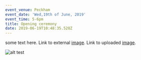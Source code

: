 ```yaml
---
event_venue: Peckham
event_date: 'Wed,19th of June, 2019'
event_time: 5-6pm
title: Opening ceremony
date: 2019-06-19T10:48:35.528Z
---
```

some text here. Link to external [image](http://tuff-studio.com/projects/raw-craft/02.jpg). Link to uploaded [image](placeholder-image-2.png).

![alt test](/img/uploads/logo.png "img title")
